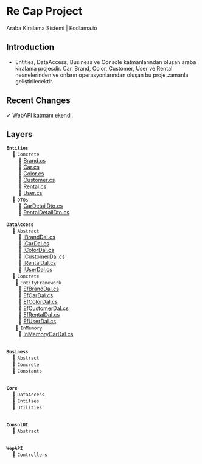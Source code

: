 # Re Cap Project
Araba Kiralama Sistemi | Kodlama.io
##  Introduction
  - Entities, DataAccess, Business ve Console katmanlarından oluşan araba kiralama projesdir.
  Car, Brand, Color, Customer, User ve Rental nesnelerinden ve onların operasyonlarından oluşan bu proje zamanla geliştirilecektir.
  
 ## Recent Changes
  ✔ WebAPI katmanı ekendi.
## Layers

**``Entities``**<br>
&nbsp;&nbsp;&nbsp;&nbsp;📂 ``Concrete`` <br>
&nbsp;&nbsp;&nbsp;&nbsp;&nbsp;&nbsp;&nbsp;&nbsp;📃 [Brand.cs](https://github.com/UmranGuzn/ReCapProject/blob/master/Entities/Concrete/Brand.cs) <br>
&nbsp;&nbsp;&nbsp;&nbsp;&nbsp;&nbsp;&nbsp;&nbsp;📃 [Car.cs](https://github.com/UmranGuzn/ReCapProject/blob/master/Entities/Concrete/Car.cs) <br>
&nbsp;&nbsp;&nbsp;&nbsp;&nbsp;&nbsp;&nbsp;&nbsp;📃 [Color.cs](https://github.com/UmranGuzn/ReCapProject/blob/master/Entities/Concrete/Color.cs) <br>
&nbsp;&nbsp;&nbsp;&nbsp;&nbsp;&nbsp;&nbsp;&nbsp;📃 [Customer.cs](https://github.com/UmranGuzn/ReCapProject/blob/master/Entities/Concrete/Customer.cs) <br>
&nbsp;&nbsp;&nbsp;&nbsp;&nbsp;&nbsp;&nbsp;&nbsp;📃 [Rental.cs](https://github.com/UmranGuzn/ReCapProject/blob/master/Entities/Concrete/Rental.cs) <br>
&nbsp;&nbsp;&nbsp;&nbsp;&nbsp;&nbsp;&nbsp;&nbsp;📃 [User.cs](https://github.com/UmranGuzn/ReCapProject/blob/master/Entities/Concrete/User.cs) <br>
&nbsp;&nbsp;&nbsp;&nbsp;📂 ``DTOs`` <br>
&nbsp;&nbsp;&nbsp;&nbsp;&nbsp;&nbsp;&nbsp;&nbsp;📃 [CarDetailDto.cs](https://github.com/UmranGuzn/ReCapProject/blob/master/Entities/DTOs/CarDetailDto.cs) <br>
&nbsp;&nbsp;&nbsp;&nbsp;&nbsp;&nbsp;&nbsp;&nbsp;📃 [RentalDetailDto.cs](https://github.com/UmranGuzn/ReCapProject/blob/master/Entities/DTOs/RentalDetailDto.cs) <br><br>
**``DataAccess``**<br>
&nbsp;&nbsp;&nbsp;&nbsp;📂 ``Abstract`` <br>
&nbsp;&nbsp;&nbsp;&nbsp;&nbsp;&nbsp;&nbsp;&nbsp;📃 [IBrandDal.cs](https://github.com/UmranGuzn/ReCapProject/blob/master/DataAccess/Abstract/IBrandDal.cs) <br>
&nbsp;&nbsp;&nbsp;&nbsp;&nbsp;&nbsp;&nbsp;&nbsp;📃 [ICarDal.cs](https://github.com/UmranGuzn/ReCapProject/blob/master/DataAccess/Abstract/ICarDal.cs) <br>
&nbsp;&nbsp;&nbsp;&nbsp;&nbsp;&nbsp;&nbsp;&nbsp;📃 [IColorDal.cs](https://github.com/UmranGuzn/ReCapProject/blob/master/DataAccess/Abstract/IColorDal.cs) <br>
&nbsp;&nbsp;&nbsp;&nbsp;&nbsp;&nbsp;&nbsp;&nbsp;📃 [ICustomerDal.cs](https://github.com/UmranGuzn/ReCapProject/blob/master/DataAccess/Abstract/ICustomerDal.cs) <br> &nbsp;&nbsp;&nbsp;&nbsp;&nbsp;&nbsp;&nbsp;&nbsp;📃 [IRentalDal.cs](https://github.com/UmranGuzn/ReCapProject/blob/master/DataAccess/Abstract/IRentalDal.cs) <br>
&nbsp;&nbsp;&nbsp;&nbsp;&nbsp;&nbsp;&nbsp;&nbsp;📃 [IUserDal.cs](https://github.com/UmranGuzn/ReCapProject/blob/master/DataAccess/Abstract/IUserDal.cs) <br>
&nbsp;&nbsp;&nbsp;&nbsp;📂 ``Concrete`` <br>
&nbsp;&nbsp;&nbsp;&nbsp;&nbsp;&nbsp;📂 ``EntityFramework`` <br>
&nbsp;&nbsp;&nbsp;&nbsp;&nbsp;&nbsp;&nbsp;&nbsp;📃 [EfBrandDal.cs](https://github.com/UmranGuzn/ReCapProject/blob/master/DataAccess/Concrete/EntityFramework/EfBrandDal.cs) <br>
&nbsp;&nbsp;&nbsp;&nbsp;&nbsp;&nbsp;&nbsp;&nbsp;📃 [EfCarDal.cs](https://github.com/UmranGuzn/ReCapProject/blob/master/DataAccess/Concrete/EntityFramework/EfCarDal.cs) <br>
&nbsp;&nbsp;&nbsp;&nbsp;&nbsp;&nbsp;&nbsp;&nbsp;📃 [EfColorDal.cs](https://github.com/UmranGuzn/ReCapProject/blob/master/DataAccess/Concrete/EntityFramework/EfColorDal.cs) <br>
&nbsp;&nbsp;&nbsp;&nbsp;&nbsp;&nbsp;&nbsp;&nbsp;📃 [EfCustomerDal.cs](https://github.com/UmranGuzn/ReCapProject/blob/master/DataAccess/Concrete/EntityFramework/EfCustomerDal.cs) <br>
&nbsp;&nbsp;&nbsp;&nbsp;&nbsp;&nbsp;&nbsp;&nbsp;📃 [EfRentalDal.cs](https://github.com/UmranGuzn/ReCapProject/blob/master/DataAccess/Concrete/EntityFramework/EfRentalDal.cs) <br>
&nbsp;&nbsp;&nbsp;&nbsp;&nbsp;&nbsp;&nbsp;&nbsp;📃 [EfUserDal.cs](https://github.com/UmranGuzn/ReCapProject/blob/master/DataAccess/Concrete/EntityFramework/EfUserDal.cs) <br>
&nbsp;&nbsp;&nbsp;&nbsp;&nbsp;&nbsp;📂 ``InMemory`` <br> 
&nbsp;&nbsp;&nbsp;&nbsp;&nbsp;&nbsp;&nbsp;&nbsp;📃 [InMemoryCarDal.cs](https://github.com/UmranGuzn/ReCapProject/blob/master/DataAccess/Concrete/InMemory/InMemoryCarDal.cs) <br><br>

**``Business``**<br>
&nbsp;&nbsp;&nbsp;&nbsp;📂 ``Abstract`` <br>
&nbsp;&nbsp;&nbsp;&nbsp;📂 ``Concrete`` <br>
&nbsp;&nbsp;&nbsp;&nbsp;📂 ``Constants`` <br><br>

**``Core``**<br>
&nbsp;&nbsp;&nbsp;&nbsp;📂 ``DataAccess`` <br>
&nbsp;&nbsp;&nbsp;&nbsp;📂 ``Entities`` <br>
&nbsp;&nbsp;&nbsp;&nbsp;📂 ``Utilities`` <br><br>

**``ConsolUI``**<br>
&nbsp;&nbsp;&nbsp;&nbsp;📂 ``Abstract`` <br><br>

**``WepAPI``**<br>
&nbsp;&nbsp;&nbsp;&nbsp;📂 ``Controllers`` <br>
